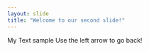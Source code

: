 ```yaml
---
layout: slide
title: "Welcome to our second slide!"
---
```

My Text sample
Use the left arrow to go back!
